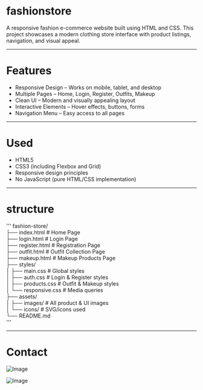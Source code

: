 # fashionstore

A responsive fashion e-commerce website built using HTML and CSS. This project showcases a modern clothing 
store interface with product listings, navigation, and visual appeal.

---

# Features

-  Responsive Design – Works on mobile, tablet, and desktop
-  Multiple Pages – Home, Login, Register, Outfits, Makeup
-  Clean UI – Modern and visually appealing layout
-  Interactive Elements – Hover effects, buttons, forms
-  Navigation Menu – Easy access to all pages

---

# Used

- HTML5
- CSS3 (including Flexbox and Grid)
- Responsive design principles
- No JavaScript (pure HTML/CSS implementation)

---

# structure

'''
fashion-store/  
├── index.html          # Home Page  
├── login.html          # Login Page  
├── register.html       # Registration Page  
├── outfit.html         # Outfit Collection Page  
├── makeup.html         # Makeup Products Page  
├── styles/  
│   ├── main.css        # Global styles  
│   ├── auth.css        # Login & Register styles  
│   ├── products.css    # Outfit & Makeup styles  
│   └── responsive.css  # Media queries  
├── assets/  
│   ├── images/         # All product & UI images  
│   └── icons/          # SVG/icons used  
└── README.md  
'''

---

# Contact

















![Image](https://github.com/user-attachments/assets/9530cd64-ff29-4054-ba5c-31bbb6dcbc2a)

![Image](https://github.com/user-attachments/assets/988aa2d6-6e6e-4527-88f8-ba0223ea4fe7)
